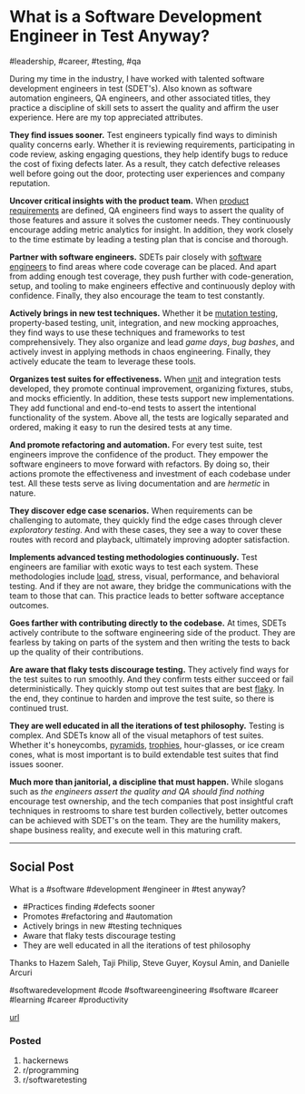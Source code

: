 # What is a Software Development Engineer in Test Anyway?
#leadership, #career, #testing, #qa

During my time in the industry, I have worked with talented software development engineers in test (SDET's). Also known as software automation engineers, QA engineers, and other associated titles, they practice a discipline of skill sets to assert the quality and affirm the user experience. Here are my top appreciated attributes.

**They find issues sooner.** Test engineers typically find ways to diminish quality concerns early. Whether it is reviewing requirements, participating in code review, asking engaging questions, they help identify bugs to reduce the cost of fixing defects later. As a result, they catch defective releases well before going out the door, protecting user experiences and company reputation.

**Uncover critical insights with the product team.** When [product requirements](https://dev.to/solidi/what-is-a-product-manager-anyway-3pc4) are defined, QA engineers find ways to assert the quality of those features and assure it solves the customer needs. They continuously encourage adding metric analytics for insight. In addition, they work closely to the time estimate by leading a testing plan that is concise and thorough.

**Partner with software engineers.** SDETs pair closely with [software engineers](https://dev.to/solidi/what-is-a-software-engineer-anyway-3fb2) to find areas where code coverage can be placed. And apart from adding enough test coverage, they push further with code-generation, setup, and tooling to make engineers effective and continuously deploy with confidence. Finally, they also encourage the team to test constantly.

**Actively brings in new test techniques.** Whether it be [mutation testing](https://testing.googleblog.com/2021/04/mutation-testing.html), property-based testing, unit, integration, and new mocking approaches, they find ways to use these techniques and frameworks to test comprehensively. They also organize and lead *game days*, *bug bashes*, and actively invest in applying methods in chaos engineering. Finally, they actively educate the team to leverage these tools.

**Organizes test suites for effectiveness.** When [unit](https://proandroiddev.com/on-kotlin-a-unit-test-conversion-guide-71e0597bb45d) and integration tests developed, they promote continual improvement, organizing fixtures, stubs, and mocks efficiently. In addition, these tests support new implementations. They add functional and end-to-end tests to assert the intentional functionality of the system. Above all, the tests are logically separated and ordered, making it easy to run the desired tests at any time.

**And promote refactoring and automation.** For every test suite, test engineers improve the confidence of the product. They empower the software engineers to move forward with refactors. By doing so, their actions promote the effectiveness and investment of each codebase under test. All these tests serve as living documentation and are *hermetic* in nature.

**They discover edge case scenarios.** When requirements can be challenging to automate, they quickly find the edge cases through clever *exploratory testing*. And with these cases, they see a way to cover these routes with record and playback, ultimately improving adopter satisfaction.

**Implements advanced testing methodologies continuously.** Test engineers are familiar with exotic ways to test each system. These methodologies include [load](https://www.freecodecamp.org/news/practical-guide-to-load-testing/), stress, visual, performance, and behavioral testing. And if they are not aware, they bridge the communications with the team to those that can. This practice leads to better software acceptance outcomes.

**Goes farther with contributing directly to the codebase.** At times, SDETs actively contribute to the software engineering side of the product. They are fearless by taking on parts of the system and then writing the tests to back up the quality of their contributions.

**Are aware that flaky tests discourage testing.** They actively find ways for the test suites to run smoothly. And they confirm tests either succeed or fail deterministically. They quickly stomp out test suites that are best [flaky](https://testing.googleblog.com/2020/12/test-flakiness-one-of-main-challenges.html). In the end, they continue to harden and improve the test suite, so there is continued trust.

**They are well educated in all the iterations of test philosophy.** Testing is complex. And SDETs know all of the visual metaphors of test suites. Whether it's honeycombs, [pyramids](https://martinfowler.com/articles/practical-test-pyramid.html), [trophies](https://kentcdodds.com/blog/write-tests), hour-glasses, or ice cream cones, what is most important is to build extendable test suites that find issues sooner.

**Much more than janitorial, a discipline that must happen.** While slogans such as *the engineers assert the quality and QA should find nothing* encourage test ownership, and the tech companies that post insightful craft techniques in restrooms to share test burden collectively, better outcomes can be achieved with SDET's on the team. They are the humility makers, shape business reality, and execute well in this maturing craft.

---

## Social Post

What is a #software #development #engineer in #test anyway?

- #Practices finding #defects sooner
- Promotes #refactoring and #automation
- Actively brings in new #testing techniques
- Aware that flaky tests discourage testing
- They are well educated in all the iterations of test philosophy

Thanks to Hazem Saleh, Taji Philip, Steve Guyer, Koysul Amin, and Danielle Arcuri

#softwaredevelopment #code #softwareengineering #software #career #learning #career #productivity

[url](https://dev.to/solidi/what-is-a-software-development-engineer-in-test-anyway-41g6)

### Posted

1. hackernews
2. r/programming
3. r/softwaretesting
